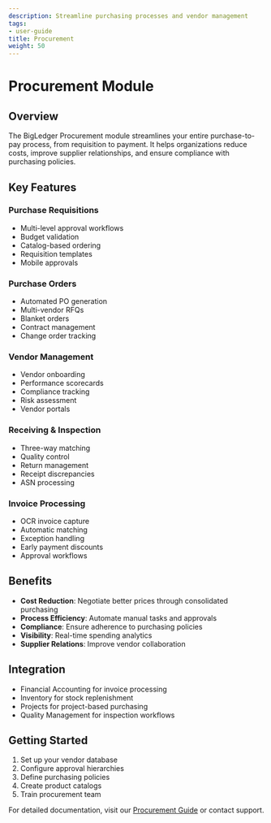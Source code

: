 ```yaml
---
description: Streamline purchasing processes and vendor management
tags:
- user-guide
title: Procurement
weight: 50
---
```


# Procurement Module

## Overview

The BigLedger Procurement module streamlines your entire purchase-to-pay process, from requisition to payment. It helps organizations reduce costs, improve supplier relationships, and ensure compliance with purchasing policies.

## Key Features

### Purchase Requisitions
- Multi-level approval workflows
- Budget validation
- Catalog-based ordering
- Requisition templates
- Mobile approvals

### Purchase Orders
- Automated PO generation
- Multi-vendor RFQs
- Blanket orders
- Contract management
- Change order tracking

### Vendor Management
- Vendor onboarding
- Performance scorecards
- Compliance tracking
- Risk assessment
- Vendor portals

### Receiving & Inspection
- Three-way matching
- Quality control
- Return management
- Receipt discrepancies
- ASN processing

### Invoice Processing
- OCR invoice capture
- Automatic matching
- Exception handling
- Early payment discounts
- Approval workflows

## Benefits

- **Cost Reduction**: Negotiate better prices through consolidated purchasing
- **Process Efficiency**: Automate manual tasks and approvals
- **Compliance**: Ensure adherence to purchasing policies
- **Visibility**: Real-time spending analytics
- **Supplier Relations**: Improve vendor collaboration

## Integration

- Financial Accounting for invoice processing
- Inventory for stock replenishment
- Projects for project-based purchasing
- Quality Management for inspection workflows

## Getting Started

1. Set up your vendor database
2. Configure approval hierarchies
3. Define purchasing policies
4. Create product catalogs
5. Train procurement team

For detailed documentation, visit our [Procurement Guide](/docs/procurement/) or contact support.